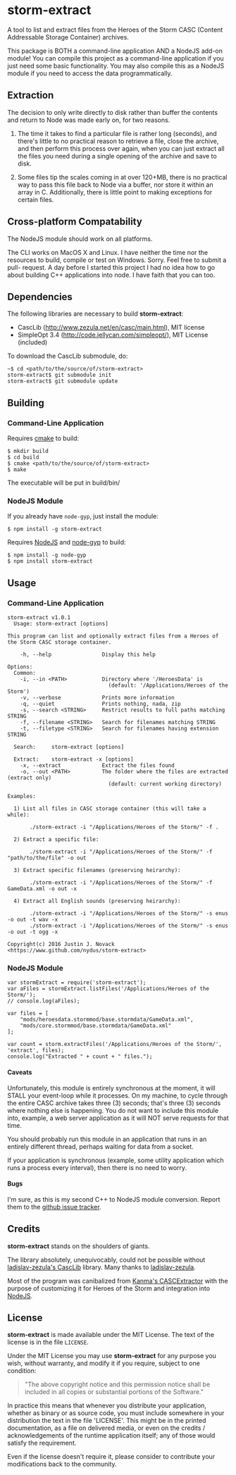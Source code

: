 # storm-extract

A tool to list and extract files from the Heroes of the Storm CASC (Content
Addressable Storage Container) archives.

This package is BOTH a command-line application AND a NodeJS add-on module! You
can compile this project as a command-line application if you just need some
basic functionality.  You may also compile this as a NodeJS module if you need
to access the data programmatically.


## Extraction

The decision to only write directly to disk rather than buffer the contents and
return to Node was made early on, for two reasons.

1. The time it takes to find a particular file is rather long (seconds), and
there's little to no practical reason to retrieve a file, close the archive,
and then perform this process over again, when you can just extract all the
files you need during a single opening of the archive and save to disk.

2. Some files tip the scales coming in at over 120+MB, there is no practical
way to pass this file back to Node via a buffer, nor store it within an array
in C. Additionally, there is little point to making exceptions for certain
files.


## Cross-platform Compatability

The NodeJS module should work on all platforms.

The CLI works on MacOS X and Linux.  I have neither the time nor the resources
to build, compile or test on Windows.  Sorry.  Feel free to submit a pull-
request.  A day before I started this project I had no idea how to go about
building C++ applications into node.  I have faith that you can too.


## Dependencies

The following libraries are necessary to build **storm-extract**:

* CascLib (http://www.zezula.net/en/casc/main.html), MIT license
* SimpleOpt 3.4 (http://code.jellycan.com/simpleopt/), MIT License (included)

To download the CascLib submodule, do:

    ~$ cd <path/to/the/source/of/storm-extract>
    storm-extract$ git submodule init
    storm-extract$ git submodule update


## Building

### Command-Line Application

Requires <a href="http://www.cmake.org/">cmake</a> to build:

    $ mkdir build
    $ cd build
    $ cmake <path/to/the/source/of/storm-extract>
    $ make

The executable will be put in build/bin/

### NodeJS Module

If you already have `node-gyp`, just install the module:

    $ npm install -g storm-extract

Requires <a href="https://www.nodejs.org/>">NodeJS</a> and
<a href="https://www.npmjs.com/package/node-gyp">node-gyp</a> to build:

    $ npm install -g node-gyp
    $ npm install storm-extract


## Usage

### Command-Line Application

```
storm-extract v1.0.1
  Usage: storm-extract [options]

This program can list and optionally extract files from a Heroes of the Storm CASC storage container.

    -h, --help                Display this help

Options:
  Common:
    -i, --in <PATH>           Directory where '/HeroesData' is
                                (default: '/Applications/Heroes of the Storm')
    -v, --verbose             Prints more information
    -q, --quiet               Prints nothing, nada, zip
    -s, --search <STRING>     Restrict results to full paths matching STRING
    -f, --filename <STRING>   Search for filenames matching STRING
    -t, --filetype <STRING>   Search for filenames having extension STRING

  Search:     storm-extract [options]

  Extract:    storm-extract -x [options]
    -x, --extract             Extract the files found
    -o, --out <PATH>          The folder where the files are extracted (extract only)
                                (default: current working directory)

Examples:

  1) List all files in CASC storage container (this will take a while):

       ./storm-extract -i "/Applications/Heroes of the Storm/" -f .

  2) Extract a specific file:

       ./storm-extract -i "/Applications/Heroes of the Storm/" -f "path/to/the/file" -o out

  3) Extract specific filenames (preserving heirarchy):

       ./storm-extract -i "/Applications/Heroes of the Storm/" -f GameData.xml -o out -x

  4) Extract all English sounds (preserving heirarchy):

       ./storm-extract -i "/Applications/Heroes of the Storm/" -s enus -o out -t wav -x
       ./storm-extract -i "/Applications/Heroes of the Storm/" -s enus -o out -t ogg -x

Copyright(c) 2016 Justin J. Novack <https://www.github.com/nydus/storm-extract>
```

### NodeJS Module

    var stormExtract = require('storm-extract');
    var aFiles = stormExtract.listFiles('/Applications/Heroes of the Storm/');
    // console.log(aFiles);

    var files = [
        "mods/heroesdata.stormmod/base.stormdata/GameData.xml",
        "mods/core.stormmod/base.stormdata/GameData.xml"
    ];

    var count = storm.extractFiles('/Applications/Heroes of the Storm/', 'extract', files);
    console.log("Extracted " + count + " files.");

#### Caveats

Unfortunately, this module is entirely synchronous at the moment, it will STALL
your event-loop while it processes.  On my machine, to cycle through the entire
CASC archive takes three (3) seconds; that's three (3) seconds where nothing else
is happening.  You do not want to include this module into, example, a web
server application as it will NOT serve requests for that time.

You should probably run this module in an application that runs in an entirely
different thread, perhaps waiting for data from a socket.

If your application is synchronous (example, some utility application which runs
a process every interval), then there is no need to worry.

#### Bugs

I'm sure, as this is my second C++ to NodeJS module conversion.  Report them to
the [github issue tracker](https://github.com/jnovack/storm-extract/issues).


## Credits

**storm-extract** stands on the shoulders of giants.

The library absolutely, unequivocably, could not be possible without
[ladislav-zezula's CascLib](https://github.com/ladislav-zezula/CascLib)
library.  Many thanks to [ladislav-zezula](https://github.com/ladislav-zezula).

Most of the program was canibalized from
[Kanma's CASCExtractor](https://github.com/Kanma/CASCExtractor/) with the
purpose of customizing it for Heroes of the Storm and integration into
[NodeJS](https://www.nodejs.org).


## License

**storm-extract** is made available under the MIT License. The text of the
license is in the file `LICENSE`.

Under the MIT License you may use **storm-extract** for any purpose you wish,
without warranty, and modify it if you require, subject to one condition:

>   "The above copyright notice and this permission notice shall be included in
>   all copies or substantial portions of the Software."

In practice this means that whenever you distribute your application, whether
as binary or as source code, you must include somewhere in your distribution
the text in the file 'LICENSE'. This might be in the printed documentation, as
a file on delivered media, or even on the credits / acknowledgements of the
runtime application itself; any of those would satisfy the requirement.

Even if the license doesn't require it, please consider to contribute your
modifications back to the community.
